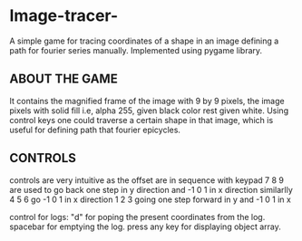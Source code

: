 # Image-tracer-
A simple game for tracing coordinates of a shape in an image defining a path for fourier series manually.
Implemented using pygame library.

## ABOUT THE GAME
It contains the magnified frame of the image with 9 by 9 pixels, the image pixels with solid fill i.e, alpha 255, given black color rest given white.
Using control keys one could traverse a certain shape in that image, which is useful for defining path that fourier epicycles.

## CONTROLS
controls are very intuitive as the offset are in sequence with keypad
7 8 9 are used to go back one step in y direction and -1 0 1 in x direction
similarlly 4 5 6 go -1 0 1 in x direction
1 2 3 going one step forward in y and -1 0 1 in x

control for logs:
"d" for poping the present coordinates from the log.
spacebar for emptying the log.
press any key for displaying object array.
